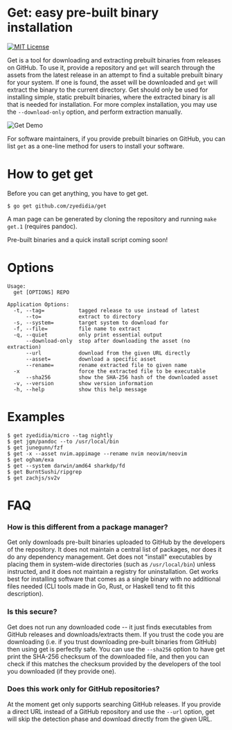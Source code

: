# Get: easy pre-built binary installation

[![MIT License](https://img.shields.io/badge/license-MIT-blue.svg)](https://github.com/zyedidia/get/blob/master/LICENSE)

Get is a tool for downloading and extracting prebuilt binaries from releases
on GitHub. To use it, provide a repository and `get` will search through the
assets from the latest release in an attempt to find a suitable prebuilt
binary for your system. If one is found, the asset will be downloaded and
`get` will extract the binary to the current directory. Get should only be
used for installing simple, static prebuilt binaries, where the extracted
binary is all that is needed for installation. For more complex installation,
you may use the `--download-only` option, and perform extraction manually.

![Get Demo](https://github.com/zyedidia/blobs/blob/master/get-demo.gif)

For software maintainers, if you provide prebuilt binaries on GitHub, you can list `get`
as a one-line method for users to install your software.

# How to get get

Before you can get anything, you have to get get.

```
$ go get github.com/zyedidia/get
```

A man page can be generated by cloning the repository and running `make get.1`
(requires pandoc).

Pre-built binaries and a quick install script coming soon!

# Options

```
Usage:
  get [OPTIONS] REPO

Application Options:
  -t, --tag=           tagged release to use instead of latest
      --to=            extract to directory
  -s, --system=        target system to download for
  -f, --file=          file name to extract
  -q, --quiet          only print essential output
      --download-only  stop after downloading the asset (no extraction)
      --url            download from the given URL directly
      --asset=         download a specific asset
      --rename=        rename extracted file to given name
  -x                   force the extracted file to be executable
      --sha256         show the SHA-256 hash of the downloaded asset
  -v, --version        show version information
  -h, --help           show this help message
```

# Examples

```
$ get zyedidia/micro --tag nightly
$ get jgm/pandoc --to /usr/local/bin
$ get junegunn/fzf
$ get -x --asset nvim.appimage --rename nvim neovim/neovim
$ get ogham/exa
$ get --system darwin/amd64 sharkdp/fd
$ get BurntSushi/ripgrep
$ get zachjs/sv2v
```

# FAQ

### How is this different from a package manager?

Get only downloads pre-built binaries uploaded to GitHub by the developers of the repository. It does not maintain a central list of packages, nor does it do any dependency management. Get does not "install" executables by placing them in system-wide directories (such as `/usr/local/bin`) unless instructed, and it does not maintain a registry for uninstallation. Get works best for installing software that comes as a single binary with no additional files needed (CLI tools made in Go, Rust, or Haskell tend to fit this description).

### Is this secure?

Get does not run any downloaded code -- it just finds executables from GitHub releases and downloads/extracts them. If you trust the code you are downloading (i.e. if you trust downloading pre-built binaries from GitHub) then using get is perfectly safe. You can use the `--sha256` option to have get print the SHA-256 checksum of the downloaded file, and then you can check if this matches the checksum provided by the developers of the tool you downloaded (if they provide one).

### Does this work only for GitHub repositories?

At the moment get only supports searching GitHub releases. If you provide a direct URL instead of a GitHub repository and use the `--url` option, get will skip the detection phase and download directly from the given URL.
